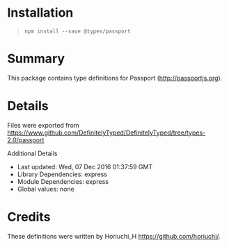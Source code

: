 # Installation
> `npm install --save @types/passport`

# Summary
This package contains type definitions for Passport (http://passportjs.org).

# Details
Files were exported from https://www.github.com/DefinitelyTyped/DefinitelyTyped/tree/types-2.0/passport

Additional Details
 * Last updated: Wed, 07 Dec 2016 01:37:59 GMT
 * Library Dependencies: express
 * Module Dependencies: express
 * Global values: none

# Credits
These definitions were written by Horiuchi_H <https://github.com/horiuchi/>.
